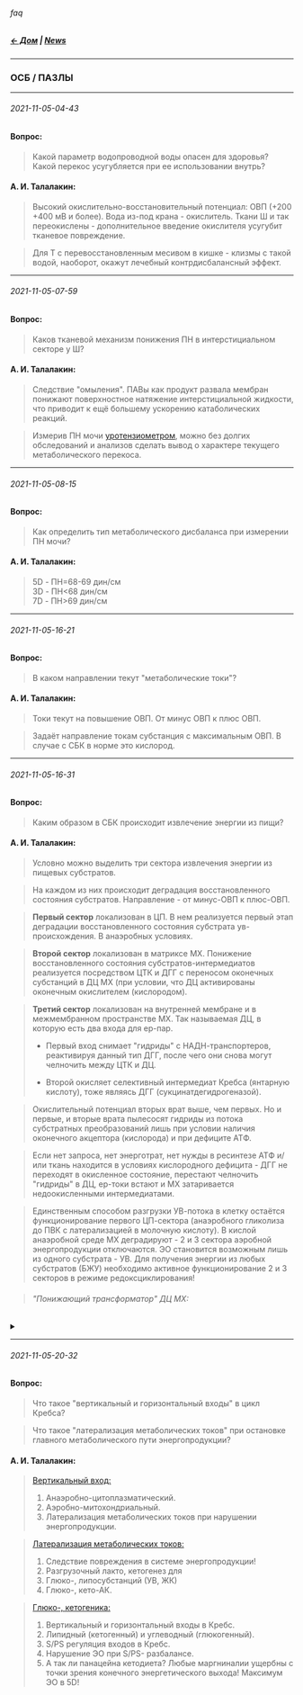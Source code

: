 ###### faq  
##### [← Дом](!0SB.md#osb)  | [News](News.md#news)  

***    
### ОСБ / ПАЗЛЫ   

***
###### 2021-11-05-04-43   
#### Вопрос:  
>Какой параметр водопроводной воды опасен для здоровья? Какой перекос усугубляется при ее использовании внутрь?    

#### А. И. Талалакин:
>Высокий окислительно-восстановительный потенциал:  ОВП (+200 +400 мВ и более). Вода из-под крана - окислитель. Ткани Ш и так переокислены - дополнительное введение окислителя усугубит тканевое повреждение.   

>Для Т с перевосстановленным месивом в кишке - клизмы с такой водой, наоборот, окажут лечебный контрдисбалансный эффект.

***
###### 2021-11-05-07-59
#### Вопрос:
>Каков тканевой механизм понижения ПН в интерстициальном секторе у Ш?  

#### А. И. Талалакин:
>Следствие "омыления". ПАВы как продукт развала мембран понижают поверхностное натяжение интерстициальной жидкости, что приводит к ещё большему ускорению катаболических реакций. 

>Измерив ПН мочи [уротензиометром](https://t.me/osbmd/140), можно без долгих обследований и анализов сделать вывод о характере текущего метаболического перекоса. 

***
###### 2021-11-05-08-15
#### Вопрос:  
>Как определить тип метаболического дисбаланса при измерении ПН мочи?

#### А. И. Талалакин:
>5D - ПН=68-69 дин/см  
>3D - ПН<68 дин/см  
>7D - ПН>69 дин/см  

***
###### 2021-11-05-16-21
#### Вопрос:
>В каком направлении текут "метаболические токи"?

#### А. И. Талалакин:
>Токи текут на повышение ОВП. От минус ОВП к плюс ОВП.

>Задаёт направление токам субстанция с максимальным ОВП. В случае с СБК в норме это кислород.

***
###### 2021-11-05-16-31
#### Вопрос:
>Каким образом в СБК происходит извлечение энергии из пищи?

#### А. И. Талалакин:

> Условно можно выделить три сектора извлечения энергии из пищевых субстратов.

> На каждом из них происходит деградация восстановленного состояния субстратов. Направление - от минус-ОВП к плюс-ОВП.

> **Первый сектор** локализован в ЦП. В нем реализуется первый этап деградации восстановленного состояния субстрата ув-происхождения. В анаэробных условиях.

> **Второй сектор** локализован в матриксе МХ. Понижение восстановленного состояния субстратов-интермедиатов реализуется посредством ЦТК и  ДГГ с переносом оконечных субстанций в ДЦ МХ (при условии, что ДЦ активированы оконечным окислителем (кислородом).

> **Третий сектор** локализован на внутренней мембране и в межмембранном пространстве МХ. Так называемая ДЦ, в которую есть два входа для ep-пар. 
> - Первый вход снимает "гидриды" с НАДН-транспортеров, реактивируя данный тип ДГГ, после чего они снова могут челночить между ЦТК и ДЦ. 
> 
> - Второй окисляет селективный интермедиат Кребса (янтарную кислоту), тоже являясь ДГГ (сукцинатдегидрогеназой).

> Окислительный потенциал вторых врат выше, чем первых. Но и первые, и вторые врата пылесосят гидриды из потока субстратных преобразований лишь при условии наличия оконечного акцептора (кислорода) и при дефиците АТФ. 

> Если нет запроса, нет энерготрат, нет нужды в ресинтезе АТФ и/или ткань находится в условиях кислородного дефицита - ДГГ не переходят в окисленное состояние, перестают челночить "гидриды" в ДЦ, ер-токи встают и МХ затаривается недоокисленными интермедиатами. 

> Единственным способом разгрузки УВ-потока в клетку остаётся функционирование первого ЦП-сектора (анаэробного гликолиза до ПВК с латерализацией в молочную кислоту). В кислой анаэробной среде МХ деградируют - 2 и 3 сектора аэробной энергопродукции отключаются. ЭО становится возможным лишь из одного субстрата - УВ. Для получения энергии из любых субстратов (БЖУ) необходимо активное функционирование 2 и 3 секторов в режиме редоксциклирования!

> ###### "Понижающий трансформатор" ДЦ МХ:
<details markdown='1'><summary></summary>

> ![ДЦ МХ](https://telegra.ph/file/5cf800b25af19c562486d.jpg)
</details>

***
###### 2021-11-05-20-32
#### Вопрос:
>Что такое "вертикальный и горизонтальный входы" в цикл Кребса? 

>Что такое "латерализация метаболических токов" при остановке главного метаболического пути энергопродукции?

#### А. И. Талалакин:
>[Вертикальный вход:](https://t.me/osbmd/1792)  
> 1. Анаэробно-цитоплазматический. 
> 1. Аэробно-митохондриальный.
> 1. Латерализация метаболических токов при нарушении энергопродукции.

> [Латерализация метаболических токов:](https://t.me/osbmd/1793)
> 1. Следствие повреждения в системе энергопродукции!
> 1. Разгрузочный лакто, кетогенез для
> 1. Глюко-, липосубстанций (УВ, ЖК)
> 1. Глюко-, кето-АК.

> [Глюко-, кетогеника:](https://t.me/osbmd/1794)  
> 1. Вертикальный и горизонтальный входы в Кребс. 
> 1. Липидный (кетогенный) и углеводный (глюкогенный). 
> 1. S/PS регуляция входов в Кребс. 
> 1. Нарушение ЭО при  S/PS- разбалансе.
> 1. А так ли панацейна кетодиета? Любые маргниналии ущербны с точки зрения конечного энергетического выхода! Максимум ЭО в 5D! 
